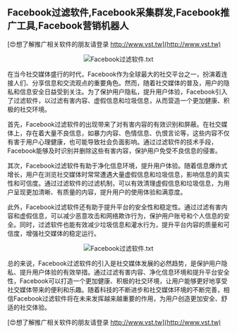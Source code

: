 ## **Facebook过滤软件,Facebook采集群发,Facebook推广工具,Facebook营销机器人**

[😍想了解推广相关软件的朋友请登录 http://www.vst.tw](http://www.vst.tw)

 <center><img src="https://vst.tw/MP4/tuiguang/png/8.png" alt="Facebook过滤软件.txt"></center>

在当今社交媒体盛行的时代，Facebook作为全球最大的社交平台之一，扮演着连接人们、分享信息和交流观点的重要角色。然而，随着社交媒体的普及，用户的隐私和信息安全日益受到关注。为了保护用户隐私，提升用户体验，Facebook引入了过滤软件，以过滤有害内容、虚假信息和垃圾信息，从而营造一个更加健康、积极的社交环境。

首先，Facebook过滤软件的出现带来了对有害内容的有效识别和屏蔽。在社交媒体上，存在着大量不良信息，如暴力内容、色情信息、仇恨言论等，这些内容不仅有害于用户心理健康，也可能导致社会负面影响。通过过滤软件的技术手段，Facebook能够及时识别并删除这些有害内容，保护用户免受不良信息的侵害。

其次，Facebook过滤软件有助于净化信息环境，提升用户体验。随着信息爆炸式增长，用户在浏览社交媒体时常常遭遇大量虚假信息和垃圾信息，影响信息的真实性和可信度。通过过滤软件的过滤机制，可以有效清理虚假信息和垃圾信息，为用户呈现更加清晰、有质量的内容，提升用户的使用体验和满意度。

此外，Facebook过滤软件还有助于提升平台的安全性和稳定性。通过过滤有害内容和虚假信息，可以减少恶意攻击和网络欺诈行为，保护用户账号和个人信息的安全。同时，过滤软件也能有效减少垃圾信息和灌水行为，提升平台内容的质量和可信度，增强社交媒体的稳定运行。

 <center><img src="https://vst.tw/MP4/tuiguang/png/1.png" alt="Facebook过滤软件.txt"></center>

总的来说，Facebook过滤软件的引入是社交媒体发展的必然趋势，是保护用户隐私、提升用户体验的有效举措。通过过滤有害内容、净化信息环境和提升平台安全性，Facebook可以打造一个更加健康、积极的社交环境，让用户能够更好地享受社交媒体带来的便利和乐趣。随着科技的不断进步和社交媒体环境的不断完善，相信Facebook过滤软件将在未来发挥越来越重要的作用，为用户创造更加安全、舒适的社交体验。

[😍想了解推广相关软件的朋友请登录 http://www.vst.tw](http://www.vst.tw)



